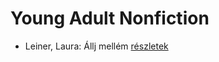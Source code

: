 # Young Adult Nonfiction

- Leiner, Laura: Állj mellém [részletek](../_details/Leiner%2C%20Laura.md#id_1561)
